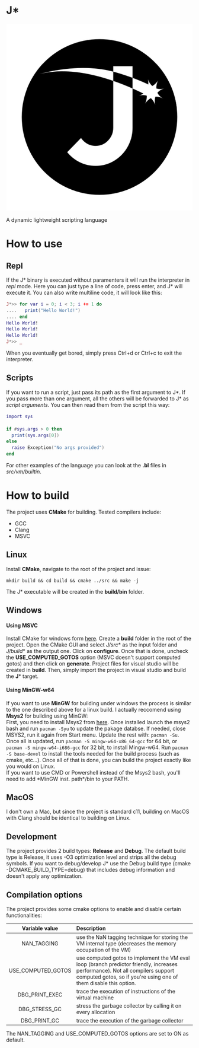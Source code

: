 # J*
![J*](/docs/assets/images/JStar512.png "J*")

A dynamic lightweight scripting language

# How to use
## Repl
If the J* binary is executed without paramenters it will run the interpreter in *repl* mode. Here you can just type a line of code, press enter, and J* will execute it. You can also write multiline code, it will look like this:
```lua
J*>> for var i = 0; i < 3; i += 1 do
....   print("Hello World!")
.... end
Hello World!
Hello World!
Hello World!
J*>> _
```
When you eventually get bored, simply press Ctrl+d or Ctrl+c to exit the interpreter.

## Scripts
If you want to run a script, just pass its path as the first argument to J*. If you pass more than one argument, all the others will be forwarded to J* as *script arguments*.
You can then read them from the script this way:
```lua
import sys

if #sys.args > 0 then
  print(sys.args[0])
else
  raise Exception("No args provided")
end
```

For other examples of the language you can look at the **.bl** files in *src/vm/builtin*.

# How to build
The project uses **CMake** for building. Tested compilers include:
* GCC
* Clang
* MSVC

## Linux
Install **CMake**, navigate to the root of the project and issue:
```
mkdir build && cd build && cmake ../src && make -j
```
The J* executable will be created in the **build/bin** folder.

## Windows

#### Using MSVC

Install CMake for windows form [here](https://cmake.org/download/). Create a **build** folder in the root of the project. Open the CMake GUI and select **J*/src** as the input folder and **J*/build** as the output one. Click on **configure**. Once that is done, uncheck the **USE_COMPUTED_GOTOS** option (MSVC doesn't support computed gotos) and then click on **generate**. Project files for visual studio will be created in **build**. Then, simply import the project in visual studio and build the **J*** target.

#### Using MinGW-w64

If you want to use **MinGW** for building under windows the process is similar to the one described above for a linux build. I actually reccomend using **Msys2** for building using MinGW: \
First, you need to install Msys2 from [here](http://www.msys2.org/). Once installed launch the msys2 bash and run `pacman -Syu` to update the pakage databse. If needed, close MSYS2, run it again from Start menu. Update the rest with: `pacman -Su`. Once all is updated, run `pacman -S mingw-w64-x86_64-gcc` for 64 bit, or `pacman -S mingw-w64-i686-gcc` for 32 bit, to install Mingw-w64. Run `pacman -S base-devel` to install the tools needed for the build process (such as cmake, etc...). Once all of that is done, you can build the project exactly like you would on Linux. \
If you want to use CMD or Powershell instead of the Msys2 bash, you'll need to add \*MinGW inst. path\*/bin to your PATH.

## MacOS
I don't own a Mac, but since the project is standard c11, building on MacOS with Clang should be identical to building on Linux.

## Development

The project provides 2 build types: **Release** and **Debug**. The default build type is Release, it uses -O3 optimization level and strips all the debug symbols. If you want to debug/develop J* use the Debug build type (cmake -DCMAKE_BUILD_TYPE=debug) that includes debug information and doesn't apply any optimization.

## Compilation options

The project provides some cmake options to enable and disable certain functionalities:

| Variable value   | Description   |
| :--------------: | :------------ |
| NAN_TAGGING        | use the NaN tagging technique for storing the VM internal type (decreases the memory occupation of the VM)
| USE_COMPUTED_GOTOS | use computed gotos to implement the VM eval loop (branch predictor friendly, increases performance). Not all compilers support computed gotos, so if you're using one of them disable this option.
| DBG_PRINT_EXEC     | trace the execution of instructions of the virtual machine |
| DBG_STRESS_GC      | stress the garbage collector by calling it on every allocation |
| DBG_PRINT_GC       | trace the execution of the garbage collector |

The NAN_TAGGING and USE_COMPUTED_GOTOS options are set to ON as default.
